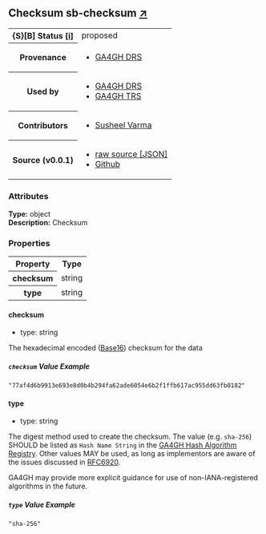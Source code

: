 
<div id="schema-header-title">
  <h2>Checksum <span id="schema-header-title-project">sb-checksum <a href="https://github.com/ga4gh-schemablocks/sb-checksum" target="_BLANK">&nearr;</a></span> </h2>
</div>

<table id="schema-header-table">
  <tr>
    <th>{S}[B] Status <a href="https://schemablocks.org/about/sb-status-levels.html">[i]</a></th>
    <td><div id="schema-header-status">proposed</div></td>
  </tr>

  <tr>
    <th>Provenance</th>
    <td>
      <ul>
<li><a href="https://github.com/ga4gh/data-repository-service-schemas/blob/release/drs-1.0.0/docs/asciidoc/front_matter.adoc">GA4GH DRS</a></li>
      </ul>
    </td>
  </tr>
  <tr>
    <th>Used by</th>
    <td>
      <ul>
<li><a href="https://github.com/ga4gh/data-repository-service-schemas/blob/master/docs/asciidoc/front_matter.adoc">GA4GH DRS</a></li>
<li><a href="https://github.com/ga4gh/tool-registry-service-schemas/blob/develop/openapi/openapi.yaml">GA4GH TRS</a></li>
      </ul>
    </td>
  </tr>

<!--more-->

  <tr>
    <th>Contributors</th>
    <td>
      <ul>
<li><a href="https://orcid.org/0000-0003-1687-2754">Susheel Varma</a></li>
      </ul>
    </td>
  </tr>
  <tr>
    <th>Source (v0.0.1)</th>
    <td>
      <ul>
        <li><a href="current/Checksum.json" target="_BLANK">raw source [JSON]</a></li>
        <li><a href="https://github.com/ga4gh-schemablocks/sb-checksum/blob/master/schemas/Checksum.yaml" target="_BLANK">Github</a></li>
      </ul>
    </td>
  </tr>
</table>

<div id="schema-attributes-title">
  <h3>Attributes</h3>
</div>

  
__Type:__ object  
__Description:__ Checksum

### Properties

<table id="schema-properties-table">
  <tr>
    <th>Property</th>
    <th>Type</th>
  </tr>
  <tr>
    <th>checksum</th>
    <td>string</td>
  </tr>
  <tr>
    <th>type</th>
    <td>string</td>
  </tr>

</table>


#### checksum

* type: string

The hexadecimal encoded ([Base16](https://tools.ietf.org/html/rfc4648#section-8))
checksum for the data


##### `checksum` Value Example  

```
"77af4d6b9913e693e8d0b4b294fa62ade6054e6b2f1ffb617ac955dd63fb0182"
```

#### type

* type: string

The digest method used to create the checksum.
The value (e.g. `sha-256`) SHOULD be listed as `Hash Name String` in the 
[GA4GH Hash Algorithm Registry](https://github.com/ga4gh-discovery/ga4gh-checksum/blob/master/hash-alg.csv).
Other values MAY be used, as long as implementors are aware of the issues
discussed in [RFC6920](https://tools.ietf.org/html/rfc6920#section-9.4).

GA4GH may provide more explicit guidance for use of non-IANA-registered
algorithms in the future.


##### `type` Value Example  

```
"sha-256"
```

